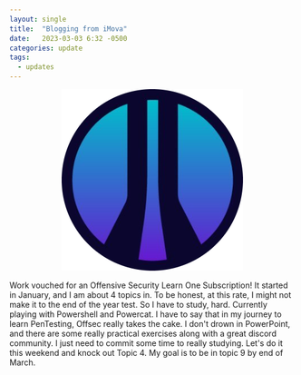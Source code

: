 ```yaml
---
layout: single
title:  "Blogging from iMova"
date:   2023-03-03 6:32 -0500
categories: update
tags:
  - updates
---
```

<div style="text-align: center;">
<img src="/images/offsec.png" alt="Offsec Training Logo"/>
</div>

Work vouched for an Offensive Security Learn One Subscription! It started in January, and I am about 4 topics in.  To be honest, at this rate, I might not make it to the end of the year test.  So I have to study, hard.  Currently playing with Powershell and Powercat.  I have to say that in my journey to learn PenTesting, Offsec really takes the cake.  I don't drown in PowerPoint, and there are some really practical exercises along with a great discord community.  I just need to commit some time to really studying.  Let's do it this weekend and knock out Topic 4.  My goal is to be in topic 9 by end of March.